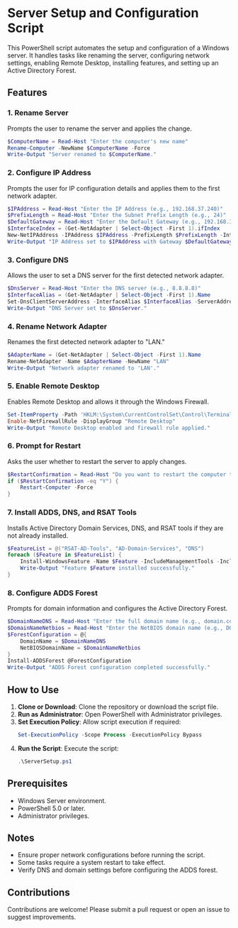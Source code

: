 # Server Setup and Configuration Script

This PowerShell script automates the setup and configuration of a Windows server. It handles tasks like renaming the server, configuring network settings, enabling Remote Desktop, installing features, and setting up an Active Directory Forest.

## Features

### 1. Rename Server
Prompts the user to rename the server and applies the change.
```powershell
$ComputerName = Read-Host "Enter the computer's new name"
Rename-Computer -NewName $ComputerName -Force
Write-Output "Server renamed to $ComputerName."
```

### 2. Configure IP Address
Prompts the user for IP configuration details and applies them to the first network adapter.
```powershell
$IPAddress = Read-Host "Enter the IP Address (e.g., 192.168.37.240)"
$PrefixLength = Read-Host "Enter the Subnet Prefix Length (e.g., 24)"
$DefaultGateway = Read-Host "Enter the Default Gateway (e.g., 192.168.37.254)"
$InterfaceIndex = (Get-NetAdapter | Select-Object -First 1).ifIndex
New-NetIPAddress -IPAddress $IPAddress -PrefixLength $PrefixLength -InterfaceIndex $InterfaceIndex -DefaultGateway $DefaultGateway
Write-Output "IP Address set to $IPAddress with Gateway $DefaultGateway."
```

### 3. Configure DNS
Allows the user to set a DNS server for the first detected network adapter.
```powershell
$DnsServer = Read-Host "Enter the DNS server (e.g., 8.8.8.8)"
$InterfaceAlias = (Get-NetAdapter | Select-Object -First 1).Name
Set-DnsClientServerAddress -InterfaceAlias $InterfaceAlias -ServerAddresses @($DnsServer)
Write-Output "DNS Server set to $DnsServer."
```

### 4. Rename Network Adapter
Renames the first detected network adapter to "LAN."
```powershell
$AdapterName = (Get-NetAdapter | Select-Object -First 1).Name
Rename-NetAdapter -Name $AdapterName -NewName "LAN"
Write-Output "Network adapter renamed to 'LAN'."
```

### 5. Enable Remote Desktop
Enables Remote Desktop and allows it through the Windows Firewall.
```powershell
Set-ItemProperty -Path 'HKLM:\System\CurrentControlSet\Control\Terminal Server' -Name fDenyTSConnections -Value 0
Enable-NetFirewallRule -DisplayGroup "Remote Desktop"
Write-Output "Remote Desktop enabled and firewall rule applied."
```

### 6. Prompt for Restart
Asks the user whether to restart the server to apply changes.
```powershell
$RestartConfirmation = Read-Host "Do you want to restart the computer to apply the changes? (Answer Y or N)"
if ($RestartConfirmation -eq "Y") {
    Restart-Computer -Force
}
```

### 7. Install ADDS, DNS, and RSAT Tools
Installs Active Directory Domain Services, DNS, and RSAT tools if they are not already installed.
```powershell
$FeatureList = @("RSAT-AD-Tools", "AD-Domain-Services", "DNS")
foreach ($Feature in $FeatureList) {
    Install-WindowsFeature -Name $Feature -IncludeManagementTools -IncludeAllSubFeature
    Write-Output "Feature $Feature installed successfully."
}
```

### 8. Configure ADDS Forest
Prompts for domain information and configures the Active Directory Forest.
```powershell
$DomainNameDNS = Read-Host "Enter the full domain name (e.g., domain.com)"
$DomainNameNetbios = Read-Host "Enter the NetBIOS domain name (e.g., DOMAIN)"
$ForestConfiguration = @{
    DomainName = $DomainNameDNS
    NetBIOSDomainName = $DomainNameNetbios
}
Install-ADDSForest @ForestConfiguration
Write-Output "ADDS Forest configuration completed successfully."
```

## How to Use

1. **Clone or Download**: Clone the repository or download the script file.
2. **Run as Administrator**: Open PowerShell with Administrator privileges.
3. **Set Execution Policy**: Allow script execution if required:
    ```powershell
    Set-ExecutionPolicy -Scope Process -ExecutionPolicy Bypass
    ```
4. **Run the Script**: Execute the script:
    ```powershell
    .\ServerSetup.ps1
    ```

## Prerequisites

- Windows Server environment.
- PowerShell 5.0 or later.
- Administrator privileges.

## Notes

- Ensure proper network configurations before running the script.
- Some tasks require a system restart to take effect.
- Verify DNS and domain settings before configuring the ADDS forest.

## Contributions

Contributions are welcome! Please submit a pull request or open an issue to suggest improvements.
